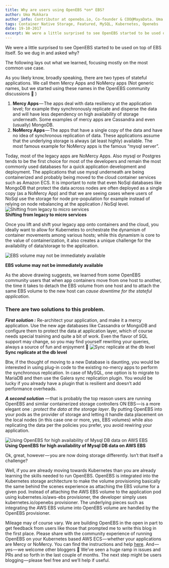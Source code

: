 ```yaml
---
title: Why are users using OpenEBS *on* EBS?
author: Uma Mukkara
author_info: Contributor at openebs.io, Co-founder & COO@MayaData. Uma led product development in the early days of MayaData (CloudByte).
tags: Container Native Storage, Featured, MySQL, Kubernetes, Openebs
date: 19-10-2017
excerpt: We were a little surprised to see OpenEBS started to be used on top of EBS itself. So we dug in and asked why?
---
```


We were a little surprised to see OpenEBS started to be used on top of EBS itself. So we dug in and asked why?

The following lays out what we learned, focusing mostly on the most common use case.

As you likely know, broadly speaking, there are two types of stateful applications. We call them Mercy Apps and NoMercy apps (Not generic names, but we started using these names in the OpenEBS community discussions 🙂 )

1. **Mercy Apps** — The apps deal with data resiliency at the application level; for example they synchronously replicate and disperse the data and will have less dependency on high availability of storage underneath. Some examples of mercy apps are Cassandra and even (usually) MongoDB.
2. **NoMercy Apps** — The apps that have a single copy of the data and have no idea of synchronous replication of data. These applications assume that the underlying storage is always (at least highly) available. The most famous example for NoMercy apps is the famous “mysql server”.

Today, most of the legacy apps are NoMercy Apps. Also mysql or Postgres tends to be the first choice for most of the developers and remain the most commonly used databases for a quick application development and deployment. The applications that use mysql underneath are being containerized and probably being moved to the cloud container services such as Amazon ECS. It is important to note that even NoSql databases like MongoDB that protect the data across nodes are often deployed as a single copy (as a NoMercy App) and that we are seeing cases where users of NoSql use the storage for node pre-population for example instead of relying on node rebalancing at the application / NoSql level.
![Shifting from legacy to micro services](https://cdn-images-1.medium.com/max/800/1*Bayd4nQST787TIbYo_5aWg.png)  
**Shifting from legacy to micro services**

Once you lift and shift your legacy app onto containers and the cloud, you ideally want to allow for Kubernetes to orchestrate the dynamism of container movements among various hosts; while this dynamism is core to the value of containerization, it also creates a unique challenge for the availability of data/storage to the application.

![EBS volume may not be immediately available](https://cdn-images-1.medium.com/max/800/1*ISz4kvGREGlXZkBwiwSRjQ.png)  

**EBS volume may not be immediately available**  

As the above drawing suggests, we learned from some OpenEBS community users that when app containers move from one host to another, the time it takes to detach the EBS volume from one host and to attach the same EBS volume to the new host can *cause downtime for the stateful application*.

### There are two solutions to this problem.

***First solution :*** Re-architect your application, and make it a mercy application. Use the new age databases like Cassandra or MongoDB and configure them to protect the data at application layer, which of course needs special training and quite a bit of work. Even the flavor of SQL support may change, so you may find yourself rewriting your queries, always a source of fun and enjoyment 🙂
![Sync replicate at the db level](https://cdn-images-1.medium.com/max/800/1*rdabUhTkx6iF3Ncv3EKlrQ.png)  
**Sync replicate at the db level**

Btw, if the thought of moving to a new Database is daunting, you would be interested in using plug-in code to the existing no-mercy apps to perform the synchronous replication. In case of MySQL, one option is to migrate to MariaDB and then use the Galera sync replication plugin. You would be lucky if you already have a plugin that is resilient and doesn’t add performance overheads.

***A second solution*** — that is probably the top reason users are running OpenEBS and similar containerized storage controllers ON EBS — is a more elegant one : *protect the data at the storage layer*. By putting OpenEBS into your pods as the provider of storage and letting it handle data placement on the local nodes (in this case one or more, yes, EBS volumes) while also replicating the data per the policies you prefer, you avoid rewiring your application.

![Using OpenEBS for high availability of Mysql DB data on AWS EBS](https://cdn-images-1.medium.com/max/800/1*3npgXXxGEOFD4uh_KRvPng.png)  
**Using OpenEBS for high availability of Mysql DB data on AWS EBS**

Ok, great, however — you are now doing storage differently. Isn’t that itself a challenge?

Well, if you are already moving towards Kubernetes than you are already learning the skills needed to run OpenEBS. OpenEBS is integrated into the Kubernetes storage architecture to make the volume provisioning basically the same behind the scenes experience as attaching the EBS volume for a given pod. Instead of attaching the AWS EBS volume to the application pod using kubernetes.io/aws-ebs provisioner, the developer simply uses kubernetes.io/openebs provisioner. The underlying pieces such as integrating the AWS EBS volume into OpenEBS volume are handled by the OpenEBS provisioner.

Mileage may of course vary. We are building OpenEBS in the open in part to get feedback from users like those that prompted me to write this blog in the first place. Please share with the community experience of running OpenEBS on your Kubernetes based AWS ECS — whether your applications are Mercy or NoMercy. You can find the instructions and help [here](http://openebs.readthedocs.io/en/latest/install/cloud_solutions.html#amazon-cloud). And — yes — we welcome other bloggers 🙂 We’ve seen a huge ramp in issues and PRs and so forth in the last couple of months. The next step might be users blogging — please feel free and we’ll help if useful.
